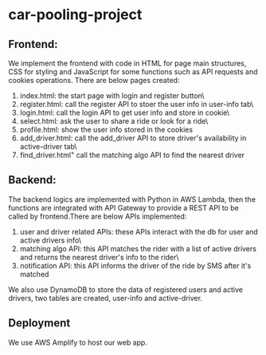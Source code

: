 # car-pooling-project

## Frontend:
We implement the frontend with code in HTML for page main structures, CSS for styling and JavaScript for some functions such as API requests and cookies operations.
There are below pages created:
1. index.html: the start page with login and register button\
2. register.html: call the register API to stoer the user info in user-info tab\
3. login.html: call the login API to get user info and store in cookie\
4. select.html: ask the user to share a ride or look for a ride\
5. profile.html: show the user info stored in the cookies
6. add_driver.html: call the add_driver API to store driver's availability in active-driver tab\
7. find_driver.html" call the matching algo API to find the nearest driver

## Backend:
The backend logics are implemented with Python in AWS Lambda, then the functions are integrated with API Gateway to provide a REST API to be called by frontend.There are below APIs implemented:
1. user and driver related APIs: these APIs interact with the db for user and active drivers info\
2. matching algo API: this API matches the rider with a list of active drivers and returns the nearest driver's info to the rider\
3. notification API: this API informs the driver of the ride by SMS after it's matched

We also use DynamoDB to store the data of registered users and active drivers, two tables are created, user-info and active-driver.

## Deployment
We use AWS Amplify to host our web app.

